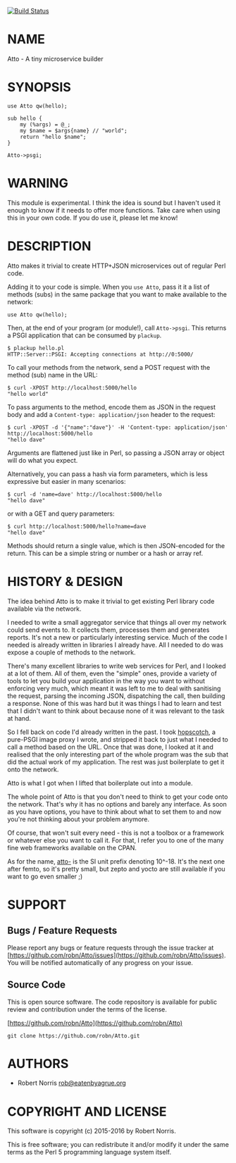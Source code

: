 [![Build Status](https://secure.travis-ci.org/robn/Atto.png)](http://travis-ci.org/robn/Atto)

# NAME

Atto - A tiny microservice builder

# SYNOPSIS

    use Atto qw(hello);
    
    sub hello {
        my (%args) = @_;
        my $name = $args{name} // "world";
        return "hello $name";
    }
    
    Atto->psgi;

# WARNING

This module is experimental. I think the idea is sound but I haven't used it
enough to know if it needs to offer more functions. Take care when using this
in your own code. If you do use it, please let me know!

# DESCRIPTION

Atto makes it trivial to create HTTP+JSON microservices out of regular Perl
code.

Adding it to your code is simple. When you `use Atto`, pass it it a list of
methods (subs) in the same package that you want to make available to the
network:

    use Atto qw(hello);

Then, at the end of your program (or module!), call `Atto->psgi`. This returns a
PSGI application that can be consumed by `plackup`.

    $ plackup hello.pl 
    HTTP::Server::PSGI: Accepting connections at http://0:5000/

To call your methods from the network, send a POST request with the method
(sub) name in the URL:

    $ curl -XPOST http://localhost:5000/hello
    "hello world"

To pass arguments to the method, encode them as JSON in the request body and
add a `Content-type: application/json` header to the request:

    $ curl -XPOST -d '{"name":"dave"}' -H 'Content-type: application/json' http://localhost:5000/hello
    "hello dave"

Arguments are flattened just like in Perl, so passing a JSON array or object
will do what you expect.

Alternatively, you can pass a hash via form parameters, which is less
expressive but easier in many scenarios:

    $ curl -d 'name=dave' http://localhost:5000/hello
    "hello dave"

or with a GET and query parameters:

    $ curl http://localhost:5000/hello?name=dave
    "hello dave"

Methods should return a single value, which is then JSON-encoded for the
return. This can be a simple string or number or a hash or array ref.

# HISTORY & DESIGN

The idea behind Atto is to make it trivial to get existing Perl library code
available via the network.

I needed to write a small aggregator service that things all over my network
could send events to. It collects them, processes them and generates reports.
It's not a new or particularly interesting service. Much of the code I needed
is already written in libraries I already have. All I needed to do was expose a
couple of methods to the network.

There's many excellent libraries to write web services for Perl, and I looked
at a lot of them. All of them, even the "simple" ones, provide a variety of
tools to let you build your application in the way you want to without
enforcing very much, which meant it was left to me to deal with sanitising the
request, parsing the incoming JSON, dispatching the call, then building a
response. None of this was hard but it was things I had to learn and test that
I didn't want to think about because none of it was relevant to the task at
hand.

So I fell back on code I'd already written in the past. I took
[hopscotch](https://github.com/fastmail/hopscotch), a pure-PSGI image proxy I
wrote, and stripped it back to just what I needed to call a method based on the
URL. Once that was done, I looked at it and realised that the only interesting
part of the whole program was the sub that did the actual work of my
application. The rest was just boilerplate to get it onto the network.

Atto is what I got when I lifted that boilerplate out into a module.

The whole point of Atto is that you don't need to think to get your code onto
the network. That's why it has no options and barely any interface. As soon as
you have options, you have to think about what to set them to and now you're
not thinking about your problem anymore.

Of course, that won't suit every need - this is not a toolbox or a framework or
whatever else you want to call it. For that, I refer you to one of the many
fine web frameworks available on the CPAN.

As for the name, [atto-](https://en.wikipedia.org/wiki/Atto-) is the SI unit
prefix denoting 10^-18. It's the next one after femto, so it's pretty small,
but zepto and yocto are still available if you want to go even smaller ;)

# SUPPORT

## Bugs / Feature Requests

Please report any bugs or feature requests through the issue tracker
at [https://github.com/robn/Atto/issues](https://github.com/robn/Atto/issues).
You will be notified automatically of any progress on your issue.

## Source Code

This is open source software. The code repository is available for
public review and contribution under the terms of the license.

[https://github.com/robn/Atto](https://github.com/robn/Atto)

    git clone https://github.com/robn/Atto.git

# AUTHORS

- Robert Norris <rob@eatenbyagrue.org>

# COPYRIGHT AND LICENSE

This software is copyright (c) 2015-2016 by Robert Norris.

This is free software; you can redistribute it and/or modify it under
the same terms as the Perl 5 programming language system itself.
